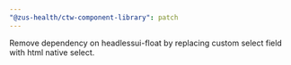 ```yaml
---
"@zus-health/ctw-component-library": patch
---
```


Remove dependency on headlessui-float by replacing custom select field with html native select.
